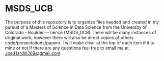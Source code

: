 # MSDS_UCB
The purpose of this repository is to organize files needed and created in my pursuit of a Masters of Science in Data Science from the University of Colorado - Boulder -- hence (MSDS_UCB)
There will be many instances of original work, however there will also be direct copies of others code/presentations/papers.  I will make clear at the top of each item if it is mine or not
If there are any questions feel free to email me at Joe.Hardin369@gmail.com
